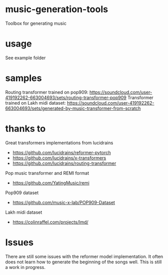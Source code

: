 # music-generation-tools
Toolbox for generating music

# usage
See example folder

# samples

Routing transformer trained on pop909: https://soundcloud.com/user-419192262-663004693/sets/routing-transformer-pop909
Transformer trained on Lakh midi dataset: https://soundcloud.com/user-419192262-663004693/sets/generated-by-music-transformer-from-scratch

# thanks to 

Great transformers implementations from lucidrains
* https://github.com/lucidrains/reformer-pytorch
* https://github.com/lucidrains/x-transformers
* https://github.com/lucidrains/routing-transformer

Pop music transformer and REMI format
* https://github.com/YatingMusic/remi

Pop909 dataset
* https://github.com/music-x-lab/POP909-Dataset

Lakh midi dataset
* https://colinraffel.com/projects/lmd/

# Issues

There are still some issues with the reformer model implementation.
It often does not learn how to generate the beginning of the songs well.
This is still a work in progress.
